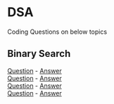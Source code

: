 # DSA
Coding Questions on below topics
## Binary Search
[Question](https://leetcode.com/problems/find-first-and-last-position-of-element-in-sorted-array/) - [Answer](https://github.com/PSoni8/DSA/blob/main/Find%20First%20and%20Last%20Position%20of%20Element%20in%20Sorted%20Array.cpp)</br>
[Question](https://www.geeksforgeeks.org/count-number-of-occurrences-or-frequency-in-a-sorted-array/) - [Answer](https://github.com/PSoni8/DSA/blob/main/Number%20of%20occurrence.cpp)</br>
[Question](https://leetcode.com/problems/find-minimum-in-rotated-sorted-array/) - [Answer](https://github.com/PSoni8/DSA/blob/main/Find%20Minimum%20in%20Rotated%20Sorted%20Array.cpp)</br>
[Question](https://leetcode.com/problems/search-in-rotated-sorted-array/) - [Answer](https://github.com/PSoni8/DSA/blob/main/Search%20in%20Rotated%20Sorted%20Array.cpp)</br>
